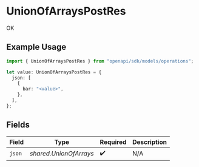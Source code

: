 # UnionOfArraysPostRes

OK

## Example Usage

```typescript
import { UnionOfArraysPostRes } from "openapi/sdk/models/operations";

let value: UnionOfArraysPostRes = {
  json: [
    {
      bar: "<value>",
    },
  ],
};
```

## Fields

| Field                  | Type                   | Required               | Description            |
| ---------------------- | ---------------------- | ---------------------- | ---------------------- |
| `json`                 | *shared.UnionOfArrays* | :heavy_check_mark:     | N/A                    |